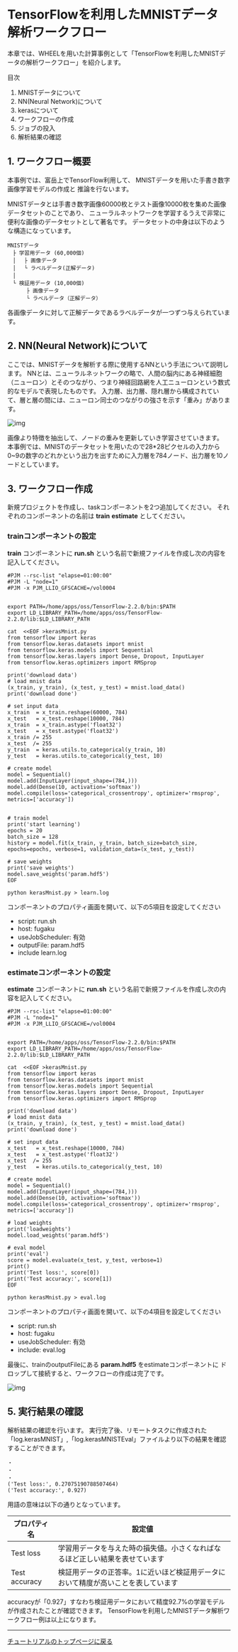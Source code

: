# TensorFlowを利用したMNISTデータ解析ワークフロー
本章では、WHEELを用いた計算事例として「TensorFlowを利用したMNISTデータの解析ワークフロー」を紹介します。

目次
1. MNISTデータについて
1. NN(Neural Network)について
1. kerasについて
1. ワークフローの作成
1. ジョブの投入
1. 解析結果の確認

## 1. ワークフロー概要
本事例では、富岳上でTensorFlow利用して、
MNISTデータを用いた手書き数字画像学習モデルの作成と
推論を行ないます。

MNISTデータとは手書き数字画像60000枚とテスト画像10000枚を集めた画像データセットのことであり、
ニューラルネットワークを学習するうえで非常に便利な画像のデータセットとして著名です。
データセットの中身は以下のような構造になっています。
```
MNISTデータ
　├ 学習用データ (60,000個)
　│ 　├ 画像データ
　│ 　└ ラベルデータ(正解データ)
　│
　└ 検証用データ (10,000個)
　　 　├ 画像データ
　　 　└ ラベルデータ（正解データ）
```
各画像データに対して正解データであるラベルデータが一つずつ与えられています。


## 2. NN(Neural Network)について

ここでは、MNISTデータを解析する際に使用するNNという手法について説明します。
NNとは、ニューラルネットワークの略で、人間の脳内にある神経細胞（ニューロン）とそのつながり、つまり神経回路網を人工ニューロンという数式的なモデルで表現したものです。
入力層、出力層、隠れ層から構成されていて、層と層の間には、ニューロン同士のつながりの強さを示す「重み」があります。

![img](./img/NN.PNG "ニューラルネットワークについて")

画像より特徴を抽出して、ノードの重みを更新していき学習させていきます。
本事例では、MNISTのデータセットを用いたので28*28ピクセルの入力から0~9の数字のどれかという出力を出すために入力層を784ノード、出力層を10ノードとしています。

## 3. ワークフロー作成
新規プロジェクトを作成し、taskコンポーネントを2つ追加してください。
それぞれのコンポーネントの名前は __train__ __estimate__ としてください。

### trainコンポーネントの設定
__train__ コンポーネントに __run.sh__ という名前で新規ファイルを作成し次の内容を記入してください。

```
#PJM --rsc-list "elapse=01:00:00"
#PJM -L "node=1"
#PJM -x PJM_LLIO_GFSCACHE=/vol0004


export PATH=/home/apps/oss/TensorFlow-2.2.0/bin:$PATH
export LD_LIBRARY_PATH=/home/apps/oss/TensorFlow-2.2.0/lib:$LD_LIBRARY_PATH

cat  <<EOF >kerasMnist.py
from tensorflow import keras
from tensorflow.keras.datasets import mnist
from tensorflow.keras.models import Sequential
from tensorflow.keras.layers import Dense, Dropout, InputLayer
from tensorflow.keras.optimizers import RMSprop

print('download data')
# load mnist data
(x_train, y_train), (x_test, y_test) = mnist.load_data()
print('download done')

# set input data
x_train  = x_train.reshape(60000, 784)
x_test   = x_test.reshape(10000, 784)
x_train  = x_train.astype('float32')
x_test   = x_test.astype('float32')
x_train /= 255
x_test  /= 255
y_train  = keras.utils.to_categorical(y_train, 10)
y_test   = keras.utils.to_categorical(y_test, 10)

# create model
model = Sequential()
model.add(InputLayer(input_shape=(784,)))
model.add(Dense(10, activation='softmax'))
model.compile(loss='categorical_crossentropy', optimizer='rmsprop', metrics=['accuracy'])


# train model
print('start learning')
epochs = 20
batch_size = 128
history = model.fit(x_train, y_train, batch_size=batch_size, epochs=epochs, verbose=1, validation_data=(x_test, y_test))

# save weights
print('save weights')
model.save_weights('param.hdf5')
EOF

python kerasMnist.py > learn.log

```

コンポーネントのプロパティ画面を開いて、以下の5項目を設定してください

- script: run.sh
- host: fugaku
- useJobScheduler: 有効
- outputFile: param.hdf5
- include learn.log

### estimateコンポーネントの設定
__estimate__ コンポーネントに __run.sh__ という名前で新規ファイルを作成し次の内容を記入してください。

```
#PJM --rsc-list "elapse=01:00:00"
#PJM -L "node=1"
#PJM -x PJM_LLIO_GFSCACHE=/vol0004


export PATH=/home/apps/oss/TensorFlow-2.2.0/bin:$PATH
export LD_LIBRARY_PATH=/home/apps/oss/TensorFlow-2.2.0/lib:$LD_LIBRARY_PATH

cat  <<EOF >kerasMnist.py
from tensorflow import keras
from tensorflow.keras.datasets import mnist
from tensorflow.keras.models import Sequential
from tensorflow.keras.layers import Dense, Dropout, InputLayer
from tensorflow.keras.optimizers import RMSprop

print('download data')
# load mnist data
(x_train, y_train), (x_test, y_test) = mnist.load_data()
print('download done')

# set input data
x_test   = x_test.reshape(10000, 784)
x_test   = x_test.astype('float32')
x_test  /= 255
y_test   = keras.utils.to_categorical(y_test, 10)

# create model
model = Sequential()
model.add(InputLayer(input_shape=(784,)))
model.add(Dense(10, activation='softmax'))
model.compile(loss='categorical_crossentropy', optimizer='rmsprop', metrics=['accuracy'])

# load weights
print('loadweights')
model.load_weights('param.hdf5')

# eval model
print('eval')
score = model.evaluate(x_test, y_test, verbose=1)
print()
print('Test loss:', score[0])
print('Test accuracy:', score[1])
EOF

python kerasMnist.py > eval.log
```

コンポーネントのプロパティ画面を開いて、以下の4項目を設定してください

- script: run.sh
- host: fugaku
- useJobScheduler: 有効
- include: eval.log

最後に、trainのoutputFileにある __param.hdf5__ をestimateコンポーネントに
ドロップして接続すると、ワークフローの作成は完了です。

![img](./img/workflow.png "ワークフロー完成図")


## 5. 実行結果の確認

解析結果の確認を行います。
実行完了後、リモートタスクに作成された「log.kerasMNIST」,「log.kerasMNISTEval」ファイルより以下の結果を確認することができます。
```
・
・
・
('Test loss:', 0.27075190788507464)
('Test accuracy:', 0.927)
```

用語の意味は以下の通りとなっています。

| プロパティ名 | 設定値 |
| ---- | ---- |
| Test loss | 学習用データを与えた時の損失値。小さくなればなるほど正しい結果を表せています |
| Test accuracy | 検証用データの正答率。1に近いほど検証用データにおいて精度が高いことを表しています |

accuracyが「0.927」すなわち検証用データにおいて精度92.7%の学習モデルが作成されたことが確認できます。
TensorFlowを利用したMNISTデータ解析ワークフロー例は以上になります。

--------
[チュートリアルのトップページに戻る](../../index.md)
